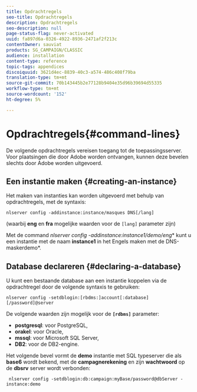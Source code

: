 ```yaml
---
title: Opdrachtregels
seo-title: Opdrachtregels
description: Opdrachtregels
seo-description: null
page-status-flag: never-activated
uuid: fa897d6a-0326-4922-8936-2471af2f213c
contentOwner: sauviat
products: SG_CAMPAIGN/CLASSIC
audience: installation
content-type: reference
topic-tags: appendices
discoiquuid: 3621d4ec-8839-40c3-a574-486c408f79ba
translation-type: tm+mt
source-git-commit: 70b143445b2e77128b9404e35d96b39694d55335
workflow-type: tm+mt
source-wordcount: '152'
ht-degree: 5%

---
```



# Opdrachtregels{#command-lines}

De volgende opdrachtregels vereisen toegang tot de toepassingsserver. Voor plaatsingen die door Adobe worden ontvangen, kunnen deze bevelen slechts door Adobe worden uitgevoerd.

## Een instantie maken {#creating-an-instance}

Het maken van instanties kan worden uitgevoerd met behulp van opdrachtregels, met de syntaxis:

```
nlserver config -addinstance:instance/masques DNS[/lang]
```

(waarbij **eng** en **fra** mogelijke waarden voor de `[lang]` parameter zijn)

Met de command **nlserver config -addinstance:instance1/demo*/eng** kunt u een instantie met de naam **instance1** in het Engels maken met de DNS-maskerdemo*.

## Database declareren {#declaring-a-database}

U kunt een bestaande database aan een instantie koppelen via de opdrachtregel door de volgende syntaxis te gebruiken:

```
nlserver config -setdblogin:[rbdms:]account[:database][/password]@server
```

De volgende waarden zijn mogelijk voor de **`[rdbms]`** parameter:

* **postgresql**: voor PostgreSQL,
* **orakel**: voor Oracle,
* **mssql**: voor Microsoft SQL Server,
* **DB2**: voor de DB2-engine.

Het volgende bevel vormt de **demo** instantie met SQL typeserver die als **base6** wordt bekend, met de **campagnerekening** en zijn **wachtwoord** op de **dbsrv** server wordt verbonden:

```
 nlserver config -setdblogin:db:campaign:myBase/password@dbServer -instance:demo
```

